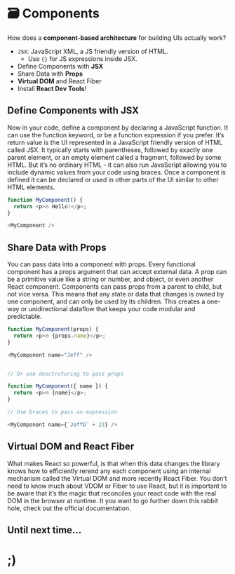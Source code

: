 
# 🗃️ Components
How does a **component-based architecture** for building UIs actually work?

- `JSX`: JavaScript XML, a JS friendly version of HTML.
    - Use `{}` for JS expressions inside JSX.
- Define Components with **JSX**
- Share Data with **Props**
- **Virtual DOM** and React Fiber
- Install **React Dev Tools**!

## Define Components with JSX
Now in your code, define a component by declaring a JavaScript function. It can use the function keyword, or be a function expression if you prefer. It’s return value is the UI represented in a JavaScript friendly version of HTML called JSX. It typically starts with parentheses, followed by exactly one parent element, or an empty element called a fragment, followed by some HTML. But it’s no ordinary HTML - it can also run JavaScript allowing you to include dynamic values from your code using braces. Once a component is defined it can be declared or used in other parts of the UI similar to other HTML elements.

```javascript
function MyComponent() {
  return <p>🔥 Hello!</p>;
}

<MyComponent />
```

## Share Data with Props
You can pass data into a component with props. Every functional component has a props argument that can accept external data. A prop can be a primitive value like a string or number, and object, or even another React component. Components can pass props from a parent to child, but not vice versa. This means that any state or data that changes is owned by one component, and can only be used by its children. This creates a one-way or unidirectional dataflow that keeps your code modular and predictable.

```javascript
function MyComponent(props) {
  return <p>🔥 {props.name}</p>;
}

<MyComponent name="Jeff" />


// Or use desctruturing to pass props

function MyComponent({ name }) {
  return <p>🔥 {name}</p>;
}

// Use braces to pass an expression

<MyComponent name={`JeffD` + 23} />
```

## Virtual DOM and React Fiber
What makes React so powerful, is that when this data changes the library knows how to efficiently rerend any each component using an internal mechanism called the Virtual DOM and more recently React Fiber. You don’t need to know much about VDOM or Fiber to use React, but it is important to be aware that it’s the magic that reconciles your react code with the real DOM in the browser at runtime. It you want to go further down this rabbit hole, check out the official documentation.








## Until next time...

# ;)
